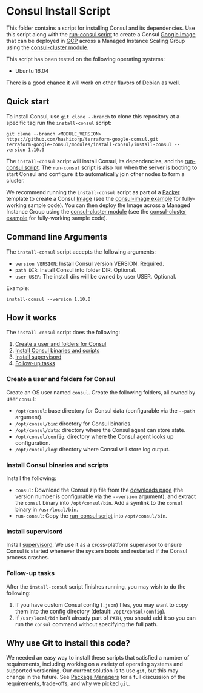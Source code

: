 # Consul Install Script

This folder contains a script for installing Consul and its dependencies. Use this script along with the
[run-consul script](https://github.com/hashicorp/terraform-google-consul/tree/master/modules/run-consul) to create a Consul [Google Image](https://cloud.google.com/compute/docs/images)
that can be deployed in [GCP](https://cloud.google.com) across a Managed Instance Scaling Group using the
[consul-cluster module](https://github.com/hashicorp/terraform-google-consul/tree/master/modules/consul-cluster).

This script has been tested on the following operating systems:

* Ubuntu 16.04

There is a good chance it will work on other flavors of Debian as well.



## Quick start

To install Consul, use `git clone --branch` to clone this repository at a specific tag run the `install-consul` script:

```
git clone --branch <MODULE_VERSION> https://github.com/hashicorp/terraform-google-consul.git
terraform-google-consul/modules/install-consul/install-consul --version 1.10.0
```

The `install-consul` script will install Consul, its dependencies, and the [run-consul script](https://github.com/hashicorp/terraform-google-consul/tree/master/modules/run-consul).
The `run-consul` script is also run when the server is booting to start Consul and configure it to automatically
join other nodes to form a cluster.

We recommend running the `install-consul` script as part of a [Packer](https://www.packer.io/) template to create a
Consul [Image](https://cloud.google.com/compute/docs/images) (see the [consul-image example](https://github.com/hashicorp/terraform-google-consul/tree/master/examples/consul-image) for
fully-working sample code). You can then deploy the Image across a Managed Instance Group using the [consul-cluster
module](https://github.com/hashicorp/terraform-google-consul/tree/master/modules/consul-cluster) (see the [consul-cluster example](https://github.com/hashicorp/terraform-google-consul/tree/master/examples/root-example) for fully-working sample code).




## Command line Arguments

The `install-consul` script accepts the following arguments:

* `version VERSION`: Install Consul version VERSION. Required.
* `path DIR`: Install Consul into folder DIR. Optional.
* `user USER`: The install dirs will be owned by user USER. Optional.

Example:

```
install-consul --version 1.10.0
```



## How it works

The `install-consul` script does the following:

1. [Create a user and folders for Consul](#create-a-user-and-folders-for-consul)
1. [Install Consul binaries and scripts](#install-consul-binaries-and-scripts)
1. [Install supervisord](#install-supervisord)
1. [Follow-up tasks](#follow-up-tasks)


### Create a user and folders for Consul

Create an OS user named `consul`. Create the following folders, all owned by user `consul`:

* `/opt/consul`: base directory for Consul data (configurable via the `--path` argument).
* `/opt/consul/bin`: directory for Consul binaries.
* `/opt/consul/data`: directory where the Consul agent can store state.
* `/opt/consul/config`: directory where the Consul agent looks up configuration.
* `/opt/consul/log`: directory where Consul will store log output.


### Install Consul binaries and scripts

Install the following:

* `consul`: Download the Consul zip file from the [downloads page](https://www.consul.io/downloads.html) (the version
  number is configurable via the `--version` argument), and extract the `consul` binary into `/opt/consul/bin`. Add a
  symlink to the `consul` binary in `/usr/local/bin`.
* `run-consul`: Copy the [run-consul script](https://github.com/hashicorp/terraform-google-consul/tree/master/modules/run-consul) into `/opt/consul/bin`.


### Install supervisord

Install [supervisord](http://supervisord.org/). We use it as a cross-platform supervisor to ensure Consul is started
whenever the system boots and restarted if the Consul process crashes.


### Follow-up tasks

After the `install-consul` script finishes running, you may wish to do the following:

1. If you have custom Consul config (`.json`) files, you may want to copy them into the config directory (default:
   `/opt/consul/config`).
1. If `/usr/local/bin` isn't already part of `PATH`, you should add it so you can run the `consul` command without
   specifying the full path.



## Why use Git to install this code?

We needed an easy way to install these scripts that satisfied a number of requirements, including working on a variety
of operating systems and supported versioning. Our current solution is to use `git`, but this may change in the future.
See [Package Managers](https://github.com/hashicorp/terraform-aws-consul/blob/master/_docs/package-managers.md) for a
full discussion of the requirements, trade-offs, and why we picked `git`.
